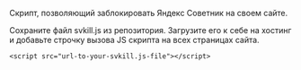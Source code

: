[logo]: https://opt-560835.ssl.1c-bitrix-cdn.ru/upload/resize_cache/update/51f/135_135_175511db9cefbc414a902a46f1b8fae16/antisovetnik-logo.png?14510445577142

Скрипт, позволяющий заблокировать Яндекс Советник на своем сайте.


Сохраните файл svkill.js из репозитория. Загрузите его к себе на хостинг и добавьте строчку вызова JS скрипта на всех страницах сайта. 


`<script src="url-to-your-svkill.js-file"></script>`
